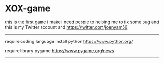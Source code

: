 # XOX-game
this is the first game I make I need people to helping me to fix some bug and this is my Twitter account and 
https://twitter.com/joenyam66

----------------------------------------------------------------

require coding language install python
https://www.python.org/

require library pygame
https://www.pygame.org/news

----------------------------------------------------------------
